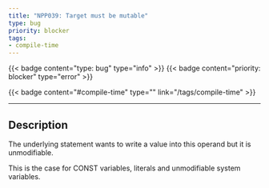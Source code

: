 ```yaml
---
title: "NPP039: Target must be mutable"
type: bug
priority: blocker
tags:
- compile-time 
---
```


{{< badge content="type: bug" type="info" >}}
{{< badge content="priority: blocker" type="error" >}}


{{< badge content="#compile-time" type="" link="/tags/compile-time" >}}

---

## Description
The underlying statement wants to write a value into this operand but it is unmodifiable.

This is the case for CONST variables, literals and unmodifiable system variables.
